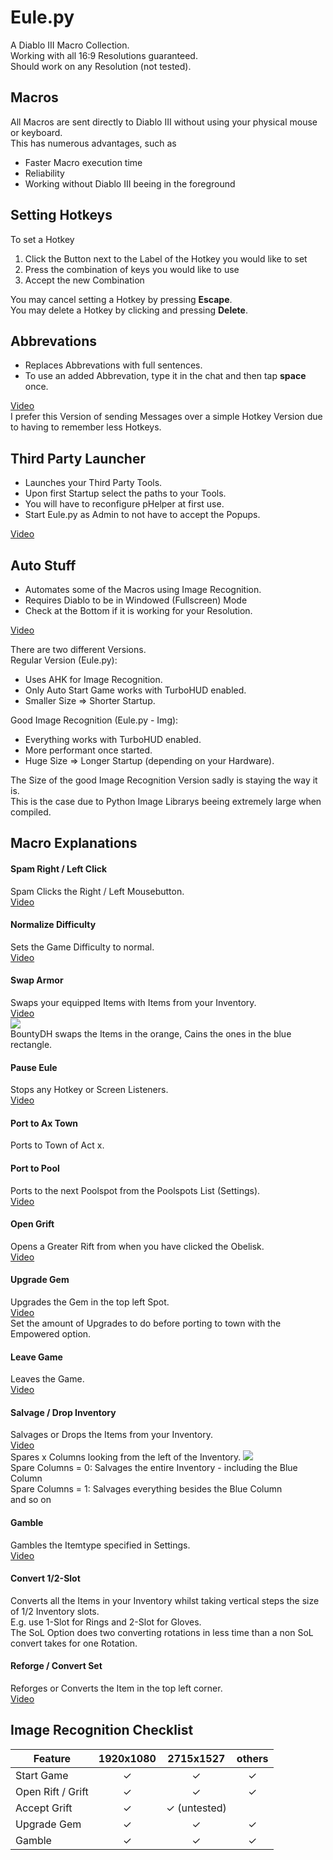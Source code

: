 # Eule.py

A Diablo III Macro Collection.\
Working with all 16:9 Resolutions guaranteed.\
Should work on any Resolution (not tested).

## Macros

All Macros are sent directly to Diablo III without using your physical mouse or keyboard.\
This has numerous advantages, such as

* Faster Macro execution time
* Reliability
* Working without Diablo III beeing in the foreground

## Setting Hotkeys

To set a Hotkey

1. Click the Button next to the Label of the Hotkey you would like to set
2. Press the combination of keys you would like to use
3. Accept the new Combination

You may cancel setting a Hotkey by pressing __Escape__.\
You may delete a Hotkey by clicking and pressing __Delete__.

## Abbrevations

* Replaces Abbrevations with full sentences.
* To use an added Abbrevation, type it in the chat and then tap __space__ once.

[Video](https://www.youtube.com/watch?v=iwmcFQ65hb0)\
I prefer this Version of sending Messages over a simple Hotkey Version due to having to remember less Hotkeys.

## Third Party Launcher

* Launches your Third Party Tools.
* Upon first Startup select the paths to your Tools.
* You will have to reconfigure pHelper at first use.
* Start Eule.py as Admin to not have to accept the Popups.

[Video](https://www.youtube.com/watch?v=yIaNNIQuIOY)

## Auto Stuff

* Automates some of the Macros using Image Recognition.
* Requires Diablo to be in Windowed (Fullscreen) Mode
* Check at the Bottom if it is working for your Resolution.

[Video](https://www.youtube.com/watch?v=mjKnKkUijIk)

There are two different Versions.\
Regular Version (Eule.py):
* Uses AHK for Image Recognition.
* Only Auto Start Game works with TurboHUD enabled.
* Smaller Size => Shorter Startup.

Good Image Recognition (Eule.py - Img):
* Everything works with TurboHUD enabled.
* More performant once started.
* Huge Size => Longer Startup (depending on your Hardware).

The Size of the good Image Recognition Version sadly is staying the way it is.\
This is the case due to Python Image Librarys beeing extremely large when compiled.

## Macro Explanations

#### Spam Right / Left Click

Spam Clicks the Right / Left Mousebutton.\
[Video](https://www.youtube.com/watch?v=Dy1rWLSG2VY)

#### Normalize Difficulty

Sets the Game Difficulty to normal.\
[Video](https://www.youtube.com/watch?v=zOXCv5Dp7b0)

#### Swap Armor

Swaps your equipped Items with Items from your Inventory.\
[Video](https://www.youtube.com/watch?v=dM50BkYp81M)\
![](https://i.ibb.co/YQ5KNX8/swap-armor.png)\
BountyDH swaps the Items in the orange, Cains the ones in the blue rectangle.

#### Pause Eule

Stops any Hotkey or Screen Listeners.\
[Video](https://www.youtube.com/watch?v=Rp9x4hEfUi8)

#### Port to Ax Town

Ports to Town of Act x.

#### Port to Pool

Ports to the next Poolspot from the Poolspots List (Settings).\
[Video](https://www.youtube.com/watch?v=KfkVtLCQiNo)

#### Open Grift

Opens a Greater Rift from when you have clicked the Obelisk.\
[Video](https://www.youtube.com/watch?v=-PjyOAo1a0I)

#### Upgrade Gem

Upgrades the Gem in the top left Spot.\
[Video](https://www.youtube.com/watch?v=b7HS-NXbUus)\
Set the amount of Upgrades to do before porting to town with the Empowered option.

#### Leave Game

Leaves the Game.\
[Video](https://www.youtube.com/watch?v=1SfbbTvYITY)


#### Salvage / Drop Inventory

Salvages or Drops the Items from your Inventory.\
[Video](https://www.youtube.com/watch?v=q5NzPwmcIP4)\
Spares x Columns looking from the left of the Inventory.
![](https://i.ibb.co/BfdL0kC/spare-columns.png)\
Spare Columns = 0: Salvages the entire Inventory - including the Blue Column\
Spare Columns = 1: Salvages everything besides the Blue Column\
and so on

#### Gamble

Gambles the Itemtype specified in Settings.\
[Video](https://www.youtube.com/watch?v=NJsJpJb3Fas)

#### Convert 1/2-Slot

Converts all the Items in your Inventory whilst taking vertical steps the size of 1/2 Inventory slots.\
E.g. use 1-Slot for Rings and 2-Slot for Gloves.\
The SoL Option does two converting rotations in less time than a non SoL convert takes for one Rotation.

#### Reforge / Convert Set

Reforges or Converts the Item in the top left corner.\
[Video](https://www.youtube.com/watch?v=B3Z23ZkxH4M)

## Image Recognition Checklist

| Feature           | 1920x1080 |      2715x1527      |  others  |
| ----------------- | :-------: | :-----------------: | :------: |
| Start Game        | &#10003;  |      &#10003;       | &#10003; |
| Open Rift / Grift | &#10003;  |      &#10003;       | &#10003; |
| Accept Grift      | &#10003;  | &#10003; (untested) |          |
| Upgrade Gem       | &#10003;  |      &#10003;       | &#10003; |
| Gamble            | &#10003;  |      &#10003;       | &#10003; |
